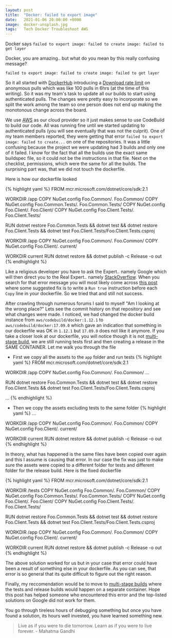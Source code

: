 ```yaml
---
layout: post
title:  "Docker: failed to export image"
date:   2021-01-06 20:00:00 +0000
image:  docker-unsplash.jpg
tags:   Tech Docker Troubleshoot AWS
---
```


Docker says `failed to export image: failed to create image: failed to get layer`

Docker, you are amazing.. but what do you mean by this really confusing message?

```
failed to export image: failed to create image: failed to get layer
```

So it all started with [DockerHub](https://hub.docker.com) introducing a [Download rate limit](https://docs.docker.com/docker-hub/download-rate-limit/) on anonymous pulls which was like 100 pulls in 6hrs (at the time of this writing). So it was my team's task to update all our builds to start using authenticated pulls. The changes were pretty easy to incorporate so we split the work among the team so one person does not end up making the monotonous change across the board.

We use [AWS](https://aws.amazon.com/) as our cloud provider so it just makes sense to use CodeBuild to build our code. All was running fine until we started updating to authenticated pulls (you will see eventually that was not the culprit). One of my team members reported, they were getting that error `failed to export image: failed to create...` on one of the repositories. It was a little confusing because the project we were updating had 3 builds and only one of it failed. I know for the fact that all the builds use the exact same buildspec file, so it could not be the instructions in that file. Next on the checklist, permissions, which were the same for all the builds. The surprising part was, that we did not touch the dockerfile.

Here is how our dockerfile looked

{% highlight yaml %}
FROM mcr.microsoft.com/dotnet/core/sdk:2.1

WORKDIR /app
COPY NuGet.config Foo.Common/. Foo.Common/
COPY NuGet.config Foo.Common.Tests/. Foo.Common.Tests/
COPY NuGet.config Foo.Client/. Foo.Client/
COPY NuGet.config Foo.Client.Tests/. Foo.Client.Tests/

RUN dotnet restore Foo.Common.Tests && dotnet test && dotnet restore Foo.Client.Tests && dotnet test Foo.Client.Tests/Foo.Client.Tests.csproj

WORKDIR /app
COPY NuGet.config Foo.Common/. Foo.Common/
COPY NuGet.config Foo.Client/. current/

WORKDIR current
RUN dotnet restore && dotnet publish -c Release -o out
{% endhighlight %}

Like a religious developer you have to ask the Expert.. namely Google which will then direct you to the Real Expert.. namely [StackOverflow](https://stackoverflow.com/). When you search for that error message you will most likely come across [this post](https://stackoverflow.com/questions/51115856/docker-failed-to-export-image-failed-to-create-image-failed-to-get-layer) where some suggested fix is to write a `Run true` instruction before each `Copy` line in your dockerfile. So we tried that and still not success. 

After crawling through numerous forums I said to myself "Am I looking at the wrong place?" Lets see the commit history on that repository and see what changes were made. I noticed, we had changed the docker build instance from `aws/codebuild/docker:1.12.1` to `aws/codebuild/docker:17.09.0` which gave an indication that something in our dockerfile was OK in `1.12.1` but `17.09.0` does not like it anymore. If you take a closer look at our dockerfile, you will notice though it is not [multi-stage build](https://docs.docker.com/develop/develop-images/multistage-build/), we are still running tests first and then creating a release in the SAME CONTAINER. Let me walk you through the file

* First we copy all the assets to the `app` folder and run tests
{% highlight yaml %}
FROM mcr.microsoft.com/dotnet/core/sdk:2.1

WORKDIR /app
COPY NuGet.config Foo.Common/. Foo.Common/
...

RUN dotnet restore Foo.Common.Tests && dotnet test && dotnet restore Foo.Client.Tests && dotnet test Foo.Client.Tests/Foo.Client.Tests.csproj

...
{% endhighlight %}

* Then we copy the assets excluding tests to the same folder
{% highlight yaml %}
...

WORKDIR /app
COPY NuGet.config Foo.Common/. Foo.Common/
COPY NuGet.config Foo.Client/. current/

WORKDIR current
RUN dotnet restore && dotnet publish -c Release -o out
{% endhighlight %}

In theory, what has happened is the same files have been copied over again and this I assume is causing that error. In our case the fix was just to make sure the assets were copied to a different folder for tests and different folder for the release build. Here is the fixed dockerfile

{% highlight yaml %}
FROM mcr.microsoft.com/dotnet/core/sdk:2.1

WORKDIR /tests
COPY NuGet.config Foo.Common/. Foo.Common/
COPY NuGet.config Foo.Common.Tests/. Foo.Common.Tests/
COPY NuGet.config Foo.Client/. Foo.Client/
COPY NuGet.config Foo.Client.Tests/. Foo.Client.Tests/

RUN dotnet restore Foo.Common.Tests && dotnet test && dotnet restore Foo.Client.Tests && dotnet test Foo.Client.Tests/Foo.Client.Tests.csproj

WORKDIR /app
COPY NuGet.config Foo.Common/. Foo.Common/
COPY NuGet.config Foo.Client/. current/

WORKDIR current
RUN dotnet restore && dotnet publish -c Release -o out
{% endhighlight %}

The above solution worked for us but in your case that error could have been a result of something else in your dockerfile. As you can see, that error is so general that its quite difficult to figure out the right reason.

Finally, my reccomendation would be to move to [multi-stage builds](https://docs.docker.com/develop/develop-images/multistage-build/) where the tests and release builds would happen on a separate container. Hope this post has helped someone who encountered this error and the top-listed solutions on Google did not work for them. 

You go through tireless hours of debugging something but once you have found a solution, its hours well invested, you have learned something new.

> Live as if you were to die tomorrow. Learn as if you were to live forever. - Mahatma Gandhi